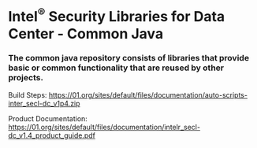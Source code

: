 # Intel<sup>®</sup> Security Libraries for Data Center  - Common Java
### The common java repository consists of libraries that provide basic or common functionality that are reused by other projects.

Build Steps: https://01.org/sites/default/files/documentation/auto-scripts-inter_secl-dc_v1p4.zip

Product Documentation: https://01.org/sites/default/files/documentation/intelr_secl-dc_v1.4_product_guide.pdf

